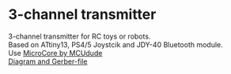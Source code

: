 # 3-channel transmitter
  3-channel transmitter for RC toys or robots.<br>
  Based on ATtiny13, PS4/5 Joystcik and JDY-40 Bluetooth module.<br>
  Use [MicroCore by MCUdude](https://github.com/MCUdude/MicroCore)<br>
  [Diagram and Gerber-file](https://www.pcbway.com/project/shareproject/3_channel_remote_control_for_RC_toys_or_robots_based_on_ATtiny13_JDY_40_Blueto_c8cc97f6.html)
